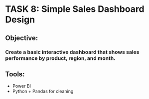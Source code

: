 # TASK 8: Simple Sales Dashboard Design

## Objective:
### Create a basic interactive dashboard that shows sales performance by product, region, and month.
## Tools:
- Power BI
- Python + Pandas for cleaning


